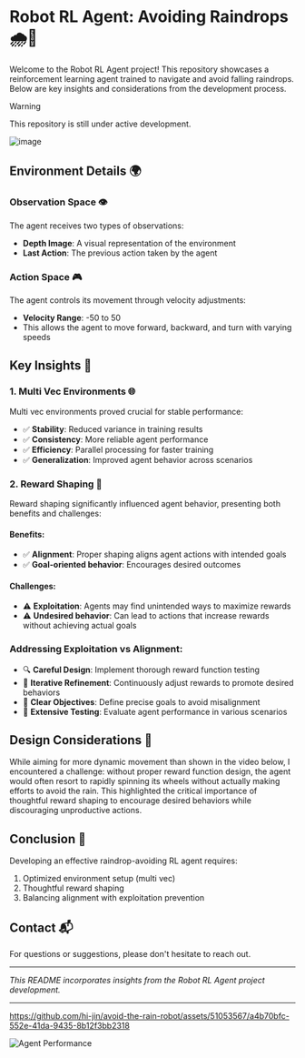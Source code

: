 # Robot RL Agent: Avoiding Raindrops 🌧️🤖

Welcome to the Robot RL Agent project! This repository showcases a reinforcement learning agent trained to navigate and avoid falling raindrops. Below are key insights and considerations from the development process.

>[!WARNING]
> This repository is still under active development.

![image](https://github.com/hi-jin/avoid-the-rain-robot/assets/51053567/eb7ddda7-a8df-4ec2-992c-423a9afdf3d9)

## Environment Details 🌍

### Observation Space 👁️
The agent receives two types of observations:
- **Depth Image**: A visual representation of the environment
- **Last Action**: The previous action taken by the agent

### Action Space 🎮
The agent controls its movement through velocity adjustments:
- **Velocity Range**: -50 to 50
- This allows the agent to move forward, backward, and turn with varying speeds

## Key Insights 🔑

### 1. Multi Vec Environments 🌐

Multi vec environments proved crucial for stable performance:

- ✅ **Stability**: Reduced variance in training results
- ✅ **Consistency**: More reliable agent performance
- ✅ **Efficiency**: Parallel processing for faster training
- ✅ **Generalization**: Improved agent behavior across scenarios

### 2. Reward Shaping 🎯

Reward shaping significantly influenced agent behavior, presenting both benefits and challenges:

#### Benefits:
- ✅ **Alignment**: Proper shaping aligns agent actions with intended goals
- ✅ **Goal-oriented behavior**: Encourages desired outcomes

#### Challenges:
- ⚠️ **Exploitation**: Agents may find unintended ways to maximize rewards
- ⚠️ **Undesired behavior**: Can lead to actions that increase rewards without achieving actual goals

### Addressing Exploitation vs Alignment:
- 🔍 **Careful Design**: Implement thorough reward function testing
- 🔄 **Iterative Refinement**: Continuously adjust rewards to promote desired behaviors
- 🎯 **Clear Objectives**: Define precise goals to avoid misalignment
- 🧪 **Extensive Testing**: Evaluate agent performance in various scenarios

## Design Considerations 🎨

While aiming for more dynamic movement than shown in the video below, I encountered a challenge: without proper reward function design, the agent would often resort to rapidly spinning its wheels without actually making efforts to avoid the rain. This highlighted the critical importance of thoughtful reward shaping to encourage desired behaviors while discouraging unproductive actions.

## Conclusion 🏁

Developing an effective raindrop-avoiding RL agent requires:
1. Optimized environment setup (multi vec)
2. Thoughtful reward shaping
3. Balancing alignment with exploitation prevention

## Contact 📬

For questions or suggestions, please don't hesitate to reach out.

---

*This README incorporates insights from the Robot RL Agent project development.*

---

https://github.com/hi-jin/avoid-the-rain-robot/assets/51053567/a4b70bfc-552e-41da-9435-8b12f3bb2318

![Agent Performance](https://github.com/hi-jin/avoid-the-rain-robot/assets/51053567/0798dd1b-ec4a-40df-bb2d-b8ce7d2c510a)
